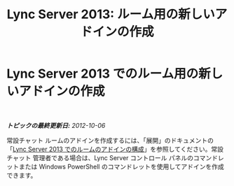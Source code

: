 ﻿---
title: 'Lync Server 2013: ルーム用の新しいアドインの作成'
TOCTitle: ルーム用の新しいアドインの作成
ms:assetid: 463ee8fc-e920-4986-aa5e-d103f8b8dd7f
ms:mtpsurl: https://technet.microsoft.com/ja-jp/library/JJ215875(v=OCS.15)
ms:contentKeyID: 48271946
ms.date: 05/19/2016
mtps_version: v=OCS.15
ms.translationtype: HT
---

# Lync Server 2013 でのルーム用の新しいアドインの作成

 

_**トピックの最終更新日:** 2012-10-06_

常設チャット ルームのアドインを作成するには、「展開」のドキュメントの「[Lync Server 2013 でのルームのアドインの構成](lync-server-2013-configure-add-ins-for-rooms.md)」を参照してください。常設チャット 管理者である場合は、Lync Server コントロール パネルのコマンドレットまたは Windows PowerShell のコマンドレットを使用してアドインを作成できます。

